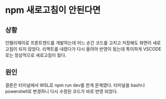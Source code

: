 # npm 새로고침이 안된다면

## 상황

인텔리제이로 프론트엔드를 개발하는데 어느 순간 코드를 고치고 저장해도 화면이 새로고침이 되지 않았다. 리액트를 내렸다가 다시 올려야 반영이 됬는데 특이하게 VSCODE로는 정상적으로 새로고침이 됬다.

## 원인

결론은 터미널에서 WSL로 npm run dev를 한게 문제였다. 터미널을 bash나 powershell로 변경하니 다시 수정된 코드가 바로 반영 되었다.
